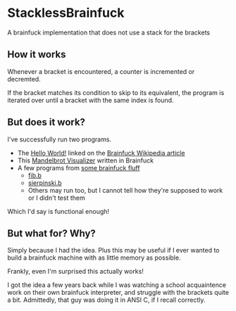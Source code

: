 # StacklessBrainfuck
A brainfuck implementation that does not use a stack for the brackets

## How it works
Whenever a bracket is encountered, a counter is incremented or decremted.

If the bracket matches its condition to skip to its equivalent, the program is iterated over until a bracket with the same index is found.

## But does it work?
I've successfully run two programs.
- The [Hello World!](https://en.wikipedia.org/wiki/Brainfuck#Hello_World!) linked on the [Brainfuck Wikipedia article](https://en.wikipedia.org/wiki/Brainfuck)
- This [Mandelbrot Visualizer](https://github.com/queue-miscreant/mandelbrot-brainfuck) written in Brainfuck
- A few programs from [some brainfuck fluff](http://www.brainfuck.org/)
    - [fib.b](http://www.brainfuck.org/fib.b)
    - [sierpinski.b](http://www.brainfuck.org/sierpinski.b)
    - Others may run too, but I cannot tell how they're supposed to work or I didn't test them

Which I'd say is functional enough!

## But what for? Why?
Simply because I had the idea. Plus this may be useful if I ever wanted to build a brainfuck machine with as little memory as possible.

Frankly, even I'm surprised this actually works!

I got the idea a few years back while I was watching a school acquaintence work on their own brainfuck interpreter, and struggle with the brackets quite a bit. Admittedly, that guy was doing it in ANSI C, if I recall correctly.